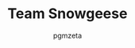 ---
media: "images/rounds/round_4_1/team_snowgeese.png"
media_type: image
title: Team Snowgeese
author: pgmzeta
desc: An expedition crew prepares to leave the <i>NSS Intrepid's</i> main hanger.
---